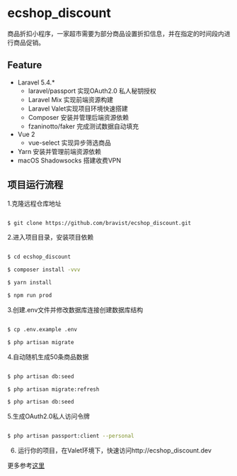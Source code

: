 # ecshop_discount

商品折扣小程序，一家超市需要为部分商品设置折扣信息，并在指定的时间段内进行商品促销。


## Feature

- Laravel 5.4.*
    + laravel/passport 实现OAuth2.0 私人秘钥授权
    + Laravel Mix 实现前端资源构建
    + Laravel Valet实现项目环境快速搭建
    + Composer 安装并管理后端资源依赖
    + fzaninotto/faker 完成测试数据自动填充
- Vue 2
    + vue-select 实现异步筛选商品
- Yarn 安装并管理前端资源依赖
- macOS Shadowsocks 搭建收费VPN

## 项目运行流程

1.克隆远程仓库地址

```bash

$ git clone https://github.com/bravist/ecshop_discount.git

```

2.进入项目目录，安装项目依赖

```bash

$ cd ecshop_discount

$ composer install -vvv

$ yarn install

$ npm run prod

```

3.创建.env文件并修改数据库连接创建数据库结构

```bash

$ cp .env.example .env

$ php artisan migrate

```

4.自动随机生成50条商品数据

```bash

$ php artisan db:seed

$ php artisan migrate:refresh

$ php artisan db:seed

```
5.生成OAuth2.0私人访问令牌

```bash

$ php artisan passport:client --personal

```

6. 运行你的项目，在Valet环境下，快速访问http://ecshop_discount.dev


更多参考[这里](https://shimo.im/doc/TYouPIm1azY58tIH)

